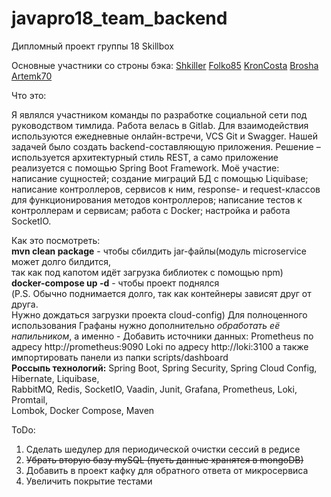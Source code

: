 # javapro18_team_backend
Дипломный проект группы 18 Skillbox 

Основные участники со строны бэка:
<a href="https://github.com/Shkiller">Shkiller</a>
<a href="https://github.com/Folko85">Folko85</a>
<a href="https://github.com/KronCosta">KronCosta</a>
<a href="https://github.com/Brosha">Brosha</a>
<a href="https://github.com/Artemk70">Artemk70</a>
 
 Что это:

Я являлся участником команды по разработке социальной сети под руководством тимлида. Работа велась в Gitlab. Для взаимодействия используются ежедневные онлайн-встречи, VCS Git и Swagger. Нашей задачей было создать backend-составляющую приложения. Решение – используется архитектурный стиль REST, а само приложение реализуется с помощью Spring Boot Framework. Моё участие: написание сущностей; создание миграций БД с помощью Liquibase; написание контроллеров, сервисов к ним, response- и request-классов для функционирования методов контроллеров; написание тестов к контроллерам и сервисам; работа с Docker; настройка и работа SocketIO.
 
Как это посмотреть:  
**mvn clean package** - чтобы сбилдить jar-файлы(модуль microservice может долго билдится,  
так как под капотом идёт загрузка библиотек с помощью npm)  
**docker-compose up -d** - чтобы проект поднялся  
(P.S. Обычно поднимается долго, так как контейнеры зависят друг от друга.  
Нужно дождаться загрузки проекта cloud-config) 
Для полноценного использования Графаны нужно дополнительно _обработать её напильником_, 
а именно - Добавить источники данных: 
Prometheus по адресу http://prometheus:9090 
Loki по адресу http://loki:3100 
а также импортировать панели из папки scripts/dashboard  
**Россыпь технологий:** 
Spring Boot, Spring Security, Spring Cloud Config, Hibernate, Liquibase,  
RabbitMQ, Redis, SocketIO, Vaadin, Junit, Grafana, Prometheus, Loki, Promtail,  
Lombok, Docker Compose, Maven  

ToDo:
1. Сделать шедулер для периодической очистки сессий в редисе  
2. <s>Убрать вторую базу mySQL (пусть данные хранятся в mongoDB)</s>
3. Добавить в проект кафку для обратного ответа от микросервиса  
4. Увеличить покрытие тестами
